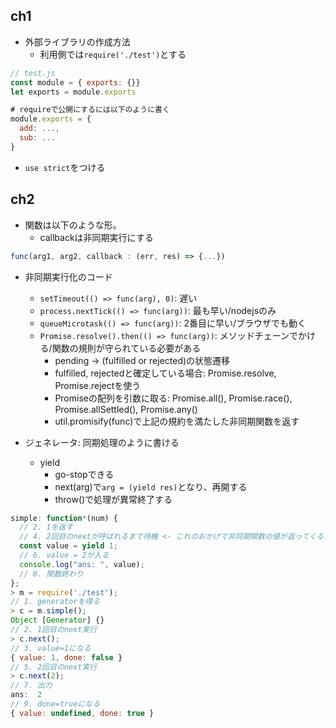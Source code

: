## ch1

+ 外部ライブラリの作成方法
  + 利用側では`require('./test')`とする
```js
// test.js
const module = { exports: {}}
let exports = module.exports

# requireで公開にするには以下のように書く
module.exports = {
  add: ...,
  sub: ...
}
```

+ `use strict`をつける

## ch2
+ 関数は以下のような形。
  + callbackは非同期実行にする
```js
func(arg1, arg2, callback : (err, res) => {...})
```

+ 非同期実行化のコード
  + `setTimeout(() => func(arg), 0)`: 遅い
  + `process.nextTick(() => func(arg))`: 最も早い/nodejsのみ
  + `queueMicrotask(() => func(arg))`: 2番目に早い/ブラウザでも動く
  + `Promise.resolve().then(() => func(arg))`: メソッドチェーンでかける/関数の規則が守られている必要がある
    + pending -> (fulfilled or rejected)の状態遷移
    + fulfilled, rejectedと確定している場合: Promise.resolve, Promise.rejectを使う
    + Promiseの配列を引数に取る: Promise.all(), Promise.race(), Promise.allSettled(), Promise.any()
    + util.promisify(func)で上記の規約を満たした非同期関数を返す

+ ジェネレータ: 同期処理のように書ける
  + yield
    + go-stopできる
    + next(arg)で`arg = (yield res)`となり、再開する
    + throw()で処理が異常終了する

```js
simple: function*(num) {
  // 2. 1を返す
  // 4. 2回目のnextが呼ばれるまで待機 <- これのおかげで非同期関数の値が返ってくるまで待つような処理(promise.then)を入れることであたかも同期的な振る舞いの処理にできる
  const value = yield 1;
  // 6. value = 2が入る
  console.log("ans: ", value);
  // 8. 関数終わり
};
> m = require('./test');
// 1. generatorを得る
> c = m.simple();
Object [Generator] {}
// 2. 1回目のnext実行
> c.next();
// 3. value=1になる
{ value: 1, done: false }
// 5. 2回目のnext実行
> c.next(2);
// 7. 出力
ans:  2
// 9. done=trueになる
{ value: undefined, done: true }
```